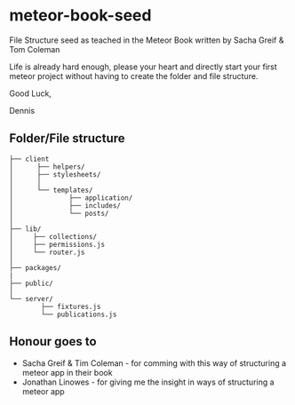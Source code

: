 # meteor-book-seed
File Structure seed as teached in the Meteor Book written by Sacha Greif &amp; Tom Coleman

Life is already hard enough, please your heart and directly start your first meteor project without having to create the folder and file structure.

Good Luck,

Dennis

## Folder/File structure

```
├── client
│      ├── helpers/ 
│      ├── stylesheets/  
│      │
│      └── templates/
│              ├── application/
│              ├── includes/
│              └── posts/
│
├── lib/
│     ├── collections/
│     ├── permissions.js
│     └── router.js
│
├── packages/
|
├── public/
│
└── server/
        ├── fixtures.js
        └── publications.js
```

## Honour goes to
- Sacha Greif & Tim Coleman - for comming with this way of structuring a meteor app in their book
- Jonathan Linowes - for giving me the insight in ways of structuring a meteor app
